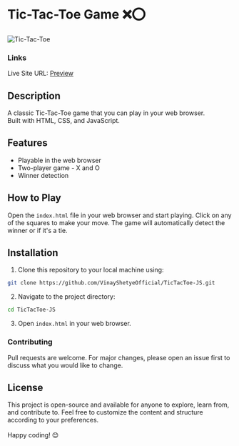 # Tic-Tac-Toe Game ❌⭕
![Tic-Tac-Toe](https://github.com/VinayShetyeOfficial/TicTacToe-JS/assets/100470361/8df2446f-14ff-4a74-847f-b163bced4be0)

### Links
Live Site URL: [Preview](https://6641a1b098c3225adb55cdd9--timely-griffin-e5b269.netlify.app/)

 
## Description
A classic Tic-Tac-Toe game that you can play in your web browser. <br>
Built with HTML, CSS, and JavaScript.

## Features   
- Playable in the web browser
- Two-player game - X and O
- Winner detection

## How to Play

Open the `index.html` file in your web browser and start playing. Click on any of the squares to make your move. The game will automatically detect the winner or if it's a tie.

## Installation

1. Clone this repository to your local machine using:
  ```bash
  git clone https://github.com/VinayShetyeOfficial/TicTacToe-JS.git
  ```

2. Navigate to the project directory:
  ```bash
  cd TicTacToe-JS
  ```

3. Open `index.html` in your web browser.

### Contributing
Pull requests are welcome. For major changes, please open an issue first to discuss what you would like to change.

## License
This project is open-source and available for anyone to explore, learn from, and contribute to.
Feel free to customize the content and structure according to your preferences. <br><br> Happy coding! 😊
